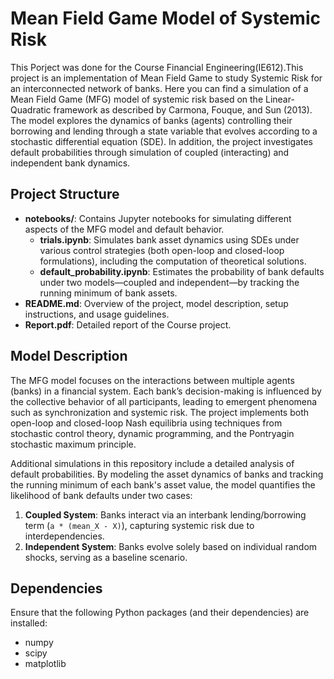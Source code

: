 # Mean Field Game Model of Systemic Risk

This Porject was done for the Course Financial Engineering(IE612).This project is an implementation of Mean Field Game to study Systemic Risk for an interconnected network of banks. Here you can find a simulation of a Mean Field Game (MFG) model of systemic risk based on the Linear-Quadratic framework as described by Carmona, Fouque, and Sun (2013). The model explores the dynamics of banks (agents) controlling their borrowing and lending through a state variable that evolves according to a stochastic differential equation (SDE). In addition, the project investigates default probabilities through simulation of coupled (interacting) and independent bank dynamics.

## Project Structure

- **notebooks/**: Contains Jupyter notebooks for simulating different aspects of the MFG model and default behavior.
  - **trials.ipynb**: Simulates bank asset dynamics using SDEs under various control strategies (both open-loop and closed-loop formulations), including the computation of theoretical solutions.
  - **default_probability.ipynb**: Estimates the probability of bank defaults under two models—coupled and independent—by tracking the running minimum of bank assets.
- **README.md**: Overview of the project, model description, setup instructions, and usage guidelines.
- **Report.pdf**: Detailed report of the Course project.

## Model Description

The MFG model focuses on the interactions between multiple agents (banks) in a financial system. Each bank’s decision-making is influenced by the collective behavior of all participants, leading to emergent phenomena such as synchronization and systemic risk. The project implements both open-loop and closed-loop Nash equilibria using techniques from stochastic control theory, dynamic programming, and the Pontryagin stochastic maximum principle.

Additional simulations in this repository include a detailed analysis of default probabilities. By modeling the asset dynamics of banks and tracking the running minimum of each bank's asset value, the model quantifies the likelihood of bank defaults under two cases:

1. **Coupled System**: Banks interact via an interbank lending/borrowing term (`a * (mean_X - X)`), capturing systemic risk due to interdependencies.
2. **Independent System**: Banks evolve solely based on individual random shocks, serving as a baseline scenario.


## Dependencies

Ensure that the following Python packages (and their dependencies) are installed:
- numpy
- scipy
- matplotlib
